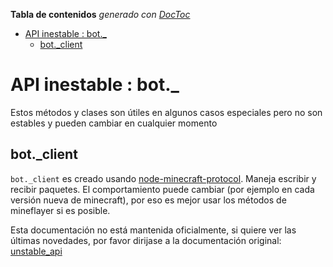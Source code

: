 <!-- START doctoc generated TOC please keep comment here to allow auto update -->
<!-- DON'T EDIT THIS SECTION, INSTEAD RE-RUN doctoc TO UPDATE -->
**Tabla de contenidos**  *generado con [DocToc](https://github.com/thlorenz/doctoc)*

- [API inestable : bot._](#api-instable--bot_)
  - [bot._client](#bot_client)

<!-- END doctoc generated TOC please keep comment here to allow auto update -->

# API inestable : bot._

Estos métodos y clases son útiles en algunos casos especiales pero no son estables y pueden cambiar en cualquier momento

## bot._client

`bot._client` es creado usando [node-minecraft-protocol](https://github.com/PrismarineJS/node-minecraft-protocol).
Maneja escribir y recibir paquetes.
El comportamiento puede cambiar (por ejemplo en cada versión nueva de minecraft), por eso es mejor usar los métodos de mineflayer si es posible.


Esta documentación no está mantenida oficialmente, si quiere ver las últimas novedades, por favor dirijase a la documentación original: [unstable_api](../unstable_api.md)
